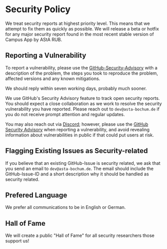 # Security Policy

We treat security reports at highest priority level. This means that we attempt to fix them as quickly as possible. We will release a beta or hotfix for any major security report found in the most recent stable version of Campus App by AStA RUB.

## Reporting a Vulnerability

To report a vulnerability, please use the [GitHub-Security-Advisory](https://github.com/astarub/campus_app/security) with a description of the problem, the steps you took to reproduce the problem, affected versions and any known mitigations.

We should reply within seven working days, probably much sooner.

We use GitHub's Security Advisory feature to track open security reports. You should expect a close collaboration as we work to resolve the security vulnerability you have reported. Please reach out to ``dev@asta-bochum.de`` if you do not receive prompt attention and regular updates.

You may also reach out via [Discord](https://discord.gg/KHkQ8VFm6t); however, please use the [GitHub Security Advisory](https://github.com/astarub/campus_app/security) when reporting a vulnerability, and avoid revealing information about vulnerabilities in public if that could put users at risk.

## Flagging Existing Issues as Security-related

If you believe that an existing GitHub-Issue is security related, we ask that you send an email to ``dev@asta-bochum.de``. The email should include the GitHub-Issue-ID and a short description why it should be handled as security related.

## Prefered Language

We prefer all communications to be in English or German.

## Hall of Fame

We will create a public "Hall of Fame" for all security researchers those support us!

